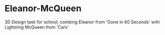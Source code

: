 # Eleanor-McQueen
3D Design task for school; combing Eleanor from 'Gone in 60 Seconds' with Lightning McQueen from 'Cars'
